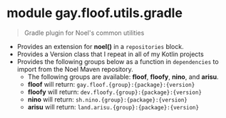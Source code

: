 # module gay.floof.utils.gradle
> Gradle plugin for Noel's common utilities

- Provides an extension for **noel()** in a `repositories` block.
- Provides a Version class that I repeat in all of my Kotlin projects
- Provides the following groups below as a function in `dependencies` to import from the Noel Maven repository.
    - The following groups are available: **floof**, **floofy**, **nino**, and **arisu**.
    - **floof** will return: `gay.floof.{group}:{package}:{version}`
    - **floofy** will return: `dev.floofy.{group}:{package}:{version}`
    - **nino** will return: `sh.nino.{group}:{package}:{version}`
    - **arisu** will return: `land.arisu.{group}:{package}:{version}`
